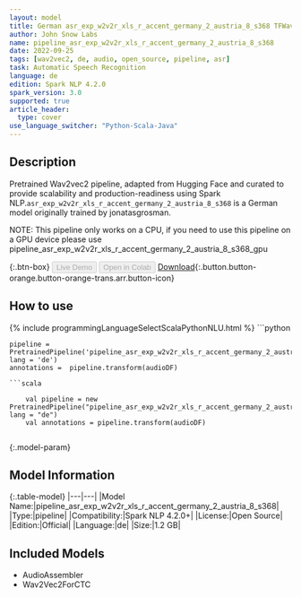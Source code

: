 ```yaml
---
layout: model
title: German asr_exp_w2v2r_xls_r_accent_germany_2_austria_8_s368 TFWav2Vec2ForCTC from jonatasgrosman
author: John Snow Labs
name: pipeline_asr_exp_w2v2r_xls_r_accent_germany_2_austria_8_s368
date: 2022-09-25
tags: [wav2vec2, de, audio, open_source, pipeline, asr]
task: Automatic Speech Recognition
language: de
edition: Spark NLP 4.2.0
spark_version: 3.0
supported: true
article_header:
  type: cover
use_language_switcher: "Python-Scala-Java"
---
```


## Description

Pretrained Wav2vec2  pipeline, adapted from Hugging Face and curated to provide scalability and production-readiness using Spark NLP.`asr_exp_w2v2r_xls_r_accent_germany_2_austria_8_s368` is a German model originally trained by jonatasgrosman.

NOTE: This pipeline only works on a CPU, if you need to use this pipeline on a GPU device please use pipeline_asr_exp_w2v2r_xls_r_accent_germany_2_austria_8_s368_gpu

{:.btn-box}
<button class="button button-orange" disabled>Live Demo</button>
<button class="button button-orange" disabled>Open in Colab</button>
[Download](https://s3.amazonaws.com/auxdata.johnsnowlabs.com/public/models/pipeline_asr_exp_w2v2r_xls_r_accent_germany_2_austria_8_s368_de_4.2.0_3.0_1664117328908.zip){:.button.button-orange.button-orange-trans.arr.button-icon}

## How to use



<div class="tabs-box" markdown="1">
{% include programmingLanguageSelectScalaPythonNLU.html %}
```python

    pipeline = PretrainedPipeline('pipeline_asr_exp_w2v2r_xls_r_accent_germany_2_austria_8_s368', lang = 'de')
    annotations =  pipeline.transform(audioDF)
    
```
```scala

    val pipeline = new PretrainedPipeline("pipeline_asr_exp_w2v2r_xls_r_accent_germany_2_austria_8_s368", lang = "de")
    val annotations = pipeline.transform(audioDF)
    
```
</div>

{:.model-param}
## Model Information

{:.table-model}
|---|---|
|Model Name:|pipeline_asr_exp_w2v2r_xls_r_accent_germany_2_austria_8_s368|
|Type:|pipeline|
|Compatibility:|Spark NLP 4.2.0+|
|License:|Open Source|
|Edition:|Official|
|Language:|de|
|Size:|1.2 GB|

## Included Models

- AudioAssembler
- Wav2Vec2ForCTC